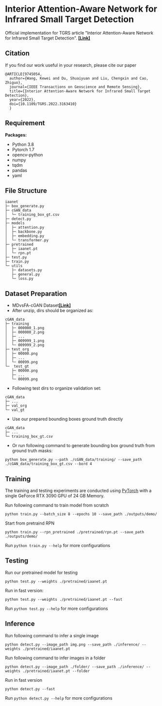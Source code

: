 # Interior Attention-Aware Network for Infrared Small Target Detection
Official implementation for TGRS article "Interior Attention-Aware Network for Infrared Small Target Detection".
[**[Link]**](https://ieeexplore.ieee.org/document/9745054)
## Citation
If you find our work useful in your research, please cite our paper

```
@ARTICLE{9745054,
  author={Wang, Kewei and Du, Shuaiyuan and Liu, Chengxin and Cao, Zhiguo},
  journal={IEEE Transactions on Geoscience and Remote Sensing}, 
  title={Interior Attention-Aware Network for Infrared Small Target Detection}, 
  year={2022},
  doi={10.1109/TGRS.2022.3163410}
  }
```

## Requirement
**Packages:**
* Python 3.8
* Pytorch 1.7
* opencv-python
* numpy
* tqdm
* pandas
* yaml

## File Structure
```
iaanet
├─ box_generate.py
├─ cGAN_data
│  └─ training_box_gt.csv
├─ detect.py
├─ models
│  ├─ attention.py
│  ├─ backbone.py
│  ├─ embedding.py
│  └─ transformer.py
├─ pretrained
│  ├─ iaanet.pt
│  └─ rpn.pt
├─ test.py
├─ train.py
└─ utils
   ├─ datasets.py
   ├─ general.py
   └─ loss.py

```
## Dataset Preparation 
* MDvsFA-cGAN Dataset[**[Link]**](https://github.com/wanghuanphd/MDvsFA_cGAN)
* After unzip, dirs should be organized as:
```
cGAN_data
├─ training
│  ├─ 000000_1.png
│  ├─ 000000_2.png
│  ├─ ...
│  ├─ 009999_1.png
│  └─ 009999_2.png
├─ test_org
│  ├─ 00000.png
│  ├─ ...
│  └─ 00099.png 
└─  test_gt
   ├─ 00000.png
   ├─ ...
   └─ 00099.png 
```
* Following test dirs to organize validation set:
```
cGAN_data
├─ ...
├─ val_org
└─ val_gt
```
* Use our prepared bounding boxes ground truth directly 
```
cGAN_data
├─ ...
└─ training_box_gt.csv
```
* Or run following command to generate bounding box ground truth from ground truth masks:
```
python box_generate.py --path ./cGAN_data/training/ --save_path ./cGAN_data/training_box_gt.csv --bord 4
```


## Training
The training and testing experiments are conducted using [PyTorch](https://github.com/pytorch/pytorch) with a single GeForce RTX 3090 GPU of 24 GB Memory.

Run following command to train model from scratch
```
python train.py --batch_size 8 --epochs 10 --save_path ./outputs/demo/
```
Start from pretraind RPN
```
python train.py --rpn_pretrained ./pretrained/rpn.pt --save_path ./outputs/demo/
```
Run `python train.py --help` for more configurations

## Testing
Run our pretrained model for testing
```
python test.py --weights ./pretrained/iaanet.pt
```
Run in fast version:
```
python test.py --weights ./pretrained/iaanet.pt --fast
```
Run `python test.py --help` for more configurations
## Inference
Run following command to infer a single image
```
python detect.py --image_path img.png --save_path ./inference/ --weights ./pretrained/iaanet.pt
```
Run following command to infer images in a folder
```
python detect.py --image_path ./folder/ --save_path ./inference/ --weights ./pretrained/iaanet.pt --folder
```
Run in fast version
```
python detect.py --fast
```
Run `python detect.py --help` for more configurations

